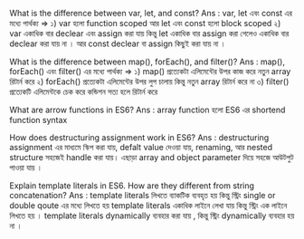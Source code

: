 What is the difference between var, let, and const?
Ans : var, let এবং const এর মধ্যে পার্থক্য => 
      ১) var হলো function scoped আর let এবং const হলো block scoped
      ২) var একাধিক বার declear এবং assign করা যায় কিন্তু let একাধিক বার assign করা গেলেও একাধিক বার declear করা যায় না । আর const declear বা assign কিছুই করা যায় না । 

What is the difference between map(), forEach(), and filter()? 
Ans : map(), forEach() এবং filter() এর মধ্যে পার্থক্য =>
      ১) map() প্রত্যেকটা এলিমেন্টের উপর কাজ করে নতুন array রিটার্ন করে 
      ২) forEach() প্রত্যেকটা এলিমেন্টের উপর লুপ চালায় কিন্তু নতুন array রিটার্ন করে না 
      ৩) filter() প্রত্যেকটি এলিমেন্টকে চেক করে কন্ডিশন সত্য হলে রিটার্ন করে 

What are arrow functions in ES6?
Ans : array function হলো ES6 এর shortend function syntax

 How does destructuring assignment work in ES6?
Ans : destructuring assignment এর মাধ্যমে স্কিপ করা যায়, defalt value দেওয়া যায়, renaming, আর nested structure সহজেই handle করা যায়।
      এছাড়া array and object parameter দিয়ে সহজে আউটপুট পাওয়া যায় ।

Explain template literals in ES6. How are they different from string concatenation?
Ans : template literals লিখতে ব্যাকটিক ব্যবহৃত হয় কিন্তু স্ট্রিং single or double qoute এর মধ্যে লিখতে হয় 
      template literals একাধিক লাইনে লেখা যায় কিন্তু স্ট্রিং এক লাইনে লিখতে হয় । 
      template literals dynamically ব্যবহার করা যায় , কিন্তু স্ট্রিং dynamically ব্যবহার হয় না ।
      
